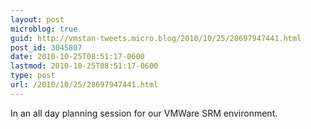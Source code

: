 ```yaml
---
layout: post
microblog: true
guid: http://vmstan-tweets.micro.blog/2010/10/25/28697947441.html
post_id: 3045807
date: 2010-10-25T08:51:17-0600
lastmod: 2010-10-25T08:51:17-0600
type: post
url: /2010/10/25/28697947441.html
---
```

In an all day planning session for our VMWare SRM environment.
